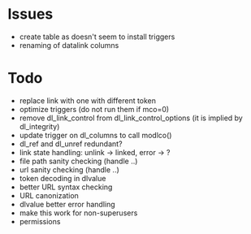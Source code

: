 Issues
======
- create table as doesn't seem to install triggers
- renaming of datalink columns

Todo
====
- replace link with one with different token
- optimize triggers (do not run them if mco=0)
- remove dl_link_control from dl_link_control_options (it is implied by dl_integrity)
- update trigger on dl_columns to call modlco()
- dl_ref and dl_unref redundant?
- link state handling: unlink -> linked, error -> ?
- file path sanity checking (handle ..)
- url sanity checking (handle ..)
- token decoding in dlvalue
- better URL syntax checking
- URL canonization
- dlvalue better error handling
- make this work for non-superusers
- permissions
